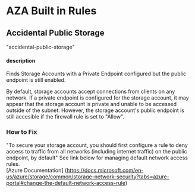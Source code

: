 # AZA Built in Rules

## Accidental Public Storage
"accidental-public-storage"
#### description 
Finds Storage Accounts with a Private Endpoint configured but the public endpoint is still enabled.  

By default, storage accounts accept connections from clients on any network. If a private endpoint is configured for the storage account, it may appear that the storage account is private and unable to be accessed outside of the subnet. However, the storage account's public endpoint is still accesible if the firewall rule is set to "Allow".

### How to Fix
"To secure your storage account, you should first configure a rule to deny access to traffic from all networks (including internet traffic) on the public endpoint, by default"
See link below for managing default network access rules.  
[Azure Documentation] (https://docs.microsoft.com/en-us/azure/storage/common/storage-network-security?tabs=azure-portal#change-the-default-network-access-rule)